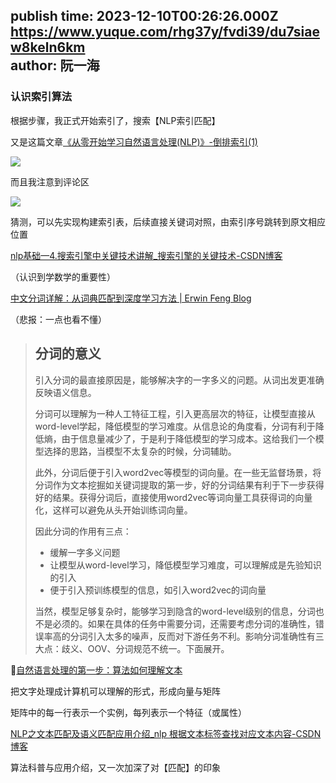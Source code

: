 publish time: 2023-12-10T00:26:26.000Z  
https://www.yuque.com/rhg37y/fvdi39/du7siaew8keln6km  
author: 阮一海  
---
### 认识索引算法
根据步骤，我正式开始索引了，搜索【NLP索引匹配】

又是这篇文章[《从零开始学习自然语言处理(NLP)》-倒排索引(1)](https://zhuanlan.zhihu.com/p/55296265)

![](https://cdn.nlark.com/yuque/0/2023/jpeg/38709574/1701927382948-0da440e1-5cd2-4f18-8572-a03e2c6c9f8c.jpeg?x-oss-process=image%2Fresize%2Cw_1125%2Climit_0%2Finterlace%2C1)

而且我注意到评论区

![](https://cdn.nlark.com/yuque/0/2023/png/38709574/1702086175250-d353e481-c618-4139-9998-dfa86ae5c440.png)

猜测，可以先实现构建索引表，后续直接关键词对照，由索引序号跳转到原文相应位置



[nlp基础—4.搜索引擎中关键技术讲解_搜索引擎的关键技术-CSDN博客](https://blog.csdn.net/weixin_46649052/article/details/118155164)

（认识到学数学的重要性）



[中文分词详解：从词典匹配到深度学习方法 | Erwin Feng Blog](https://allenwind.github.io/blog/8269/)

（悲报：一点也看不懂）

> ## <font style="color:rgb(68, 68, 68);">分词的意义</font>
> <font style="color:rgb(68, 68, 68);">引入分词的最直接原因是，能够解决字的一字多义的问题。从词出发更准确反映语义信息。</font>
>
> <font style="color:rgb(68, 68, 68);">分词可以理解为一种人工特征工程，引入更高层次的特征，让模型直接从word-level学起，降低模型的学习难度。从信息论的角度看，分词有利于降低熵，由于信息量减少了，于是利于降低模型的学习成本。这给我们一个模型选择的思路，当模型不太复杂的时候，分词辅助。</font>
>
> <font style="color:rgb(68, 68, 68);">此外，分词后便于引入word2vec等模型的词向量。在一些无监督场景，将分词作为文本挖掘如关键词提取的第一步，好的分词结果有利于下一步获得好的结果。获得分词后，直接使用word2vec等词向量工具获得词的向量化，这样可以避免从头开始训练词向量。</font>
>
> <font style="color:rgb(68, 68, 68);">因此分词的作用有三点：</font>
>
> + <font style="color:rgb(68, 68, 68);">缓解一字多义问题</font>
> + <font style="color:rgb(68, 68, 68);">让模型从word-level学习，降低模型学习难度，可以理解成是先验知识的引入</font>
> + <font style="color:rgb(68, 68, 68);">便于引入预训练模型的信息，如引入word2vec的词向量</font>
>
> <font style="color:rgb(68, 68, 68);">当然，模型足够复杂时，能够学习到隐含的word-level级别的信息，分词也不是必须的。如果在具体的任务中需要分词，还需要考虑分词的准确性，错误率高的分词引入太多的噪声，反而对下游任务不利。影响分词准确性有三大点：歧义、OOV、分词规范不统一。下面展开。</font>
>



📄[自然语言处理的第一步：算法如何理解文本](https://developer.nvidia.com/zh-cn/blog/natural-language-processing-first-steps-how-algorithms-understand-text/)

把文字处理成计算机可以理解的形式，形成向量与矩阵

<font style="color:rgb(26, 26, 26);">矩阵中的每一行表示一个实例，每列表示一个特征（或属性）</font>

<font style="color:rgb(26, 26, 26);"></font>

[NLP之文本匹配及语义匹配应用介绍_nlp 根据文本标签查找对应文本内容-CSDN博客](https://blog.csdn.net/ling620/article/details/95468908)

算法科普与应用介绍，又一次加深了对【匹配】的印象

